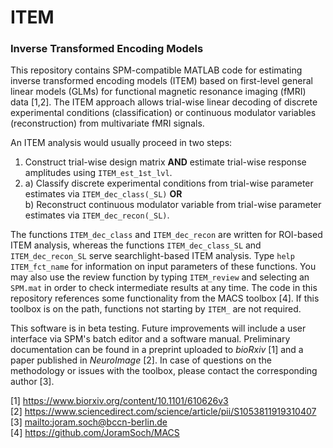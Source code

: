 # ITEM

<h3>Inverse Transformed Encoding Models</h3>

This repository contains SPM-compatible MATLAB code for estimating inverse transformed encoding models (ITEM) based on first-level general linear models (GLMs) for functional magnetic resonance imaging (fMRI) data [1,2]. The ITEM approach allows trial-wise linear decoding of discrete experimental conditions (classification) or continuous modulator variables (reconstruction) from multivariate fMRI signals.

An ITEM analysis would usually proceed in two steps:
1. Construct trial-wise design matrix <b>AND</b> estimate trial-wise response amplitudes using `ITEM_est_1st_lvl`. <br>
2. a) Classify discrete experimental conditions from trial-wise parameter estimates via `ITEM_dec_class(_SL)` <b>OR</b> <br>
   b) Reconstruct continuous modulator variable from trial-wise parameter estimates via `ITEM_dec_recon(_SL)`.

The functions `ITEM_dec_class` and `ITEM_dec_recon` are written for ROI-based ITEM analysis, whereas the functions `ITEM_dec_class_SL` and `ITEM_dec_recon_SL` serve searchlight-based ITEM analysis. Type `help ITEM_fct_name` for information on input parameters of these functions. You may also use the review function by typing `ITEM_review` and selecting an `SPM.mat` in order to check intermediate results at any time. The code in this repository references some functionality from the MACS toolbox [4]. If this toolbox is on the path, functions not starting by `ITEM_` are not required.

This software is in beta testing. Future improvements will include a user interface via SPM's batch editor and a software manual. Preliminary documentation can be found in a preprint uploaded to <i>bioRxiv</i> [1] and a paper published in <i>NeuroImage</i> [2]. In case of questions on the methodology or issues with the toolbox, please contact the corresponding author [3].

[1] https://www.biorxiv.org/content/10.1101/610626v3 <br>
[2] https://www.sciencedirect.com/science/article/pii/S1053811919310407 <br>
[3] <a href="mailto:joram.soch@bccn-berlin.de?subject=ITEM%20toolbox%20inquiry">mailto:joram.soch@bccn-berlin.de</a> <br>
[4] https://github.com/JoramSoch/MACS <br>